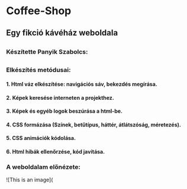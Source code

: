 # Coffee-Shop
##
## Egy fikció kávéház weboldala
##
### Készítette Panyik Szabolcs:
##
### Elkészítés metódusai:
#### 1. Html váz elkészítése: navigációs sáv, bekezdés megírása.
#### 2. Képek keresése interneten a projekthez.
#### 3. Képek és egyéb logok beszúrása a html-be.
#### 4. CSS formázása (Színek, betűtípus, háttér, átlátszóság, méretezés).
#### 5. CSS animációk kódolása.
#### 6. Html hibák ellenőrzése, kód javítása.
###
### A weboldalam előnézete:
![This is an image](
